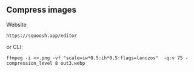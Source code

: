 ## Compress images

Website

    https://squoosh.app/editor

or CLI:

    ffmpeg -i <>.png -vf "scale=iw*0.5:ih*0.5:flags=lanczos"  -q:v 75 -compression_level 8 out3.webp
